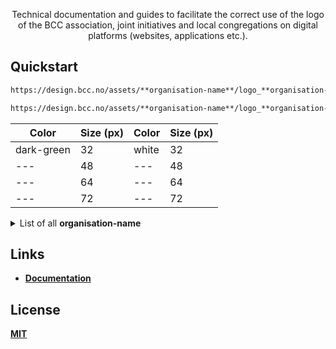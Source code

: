 <p align="center">Technical documentation and guides to facilitate the correct use of the logo of the BCC association, joint initiatives and local congregations on digital platforms (websites, applications etc.).</p>

## Quickstart
```bash
https://design.bcc.no/assets/**organisation-name**/logo_**organisation-name**_**color**_**size**.png

https://design.bcc.no/assets/**organisation-name**/logo_**organisation-name**.svg
```

| **Color** | **Size** (px) | **Color** | **Size** (px) |
| --- | --- | --- | --- |
| dark-green | 32 | white | 32 |
| --- | 48 | --- | 48 |
| --- | 64 | --- | 64 |
| --- | 72 | --- | 72 |

<details><summary> List of all <strong>organisation-name<strong></summary><br><br>
  
  | **Organisations** |
  | --- |
  | bcc-media |
  | bcc-event |
  | bcc-ateam |
  | bcc-fund |
  | bcc-music |

  | **Churches** |
  | --- |
  | bcc-bergen |
  | bcc-drammen-sande |
  | bcc-eiker |
  | bcc-grenland |
  | bcc-hallingdal |
  | bcc-hamar |
  | bcc-harstad |
  | bcc-honefoss |
  | bcc-molde |
  | bcc-maaloy |
  | bcc-oslo-og-follo |
  | bcc-sandefjord |
  | bcc-stavanger |
  | bcc-stord |
  | bcc-sorlandet |
  | bcc-tonsberg |
  | bcc-valdres |
  | bcc-ostfold |

</details>

## Links

- [Documentation](https://developer.bcc.no/bcc-design)

## License

[MIT](https://en.wikipedia.org/wiki/MIT_License)